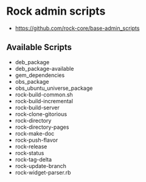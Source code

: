 # Rock admin scripts

* https://github.com/rock-core/base-admin_scripts

## Available Scripts

 * deb_package
 * deb_package-available
 * gem_dependencies
 * obs_package
 * obs_ubuntu_universe_package
 * rock-build-common.sh
 * rock-build-incremental
 * rock-build-server
 * rock-clone-gitorious
 * rock-directory
 * rock-directory-pages
 * rock-make-doc
 * rock-push-flavor
 * rock-release
 * rock-status
 * rock-tag-delta
 * rock-update-branch
 * rock-widget-parser.rb
